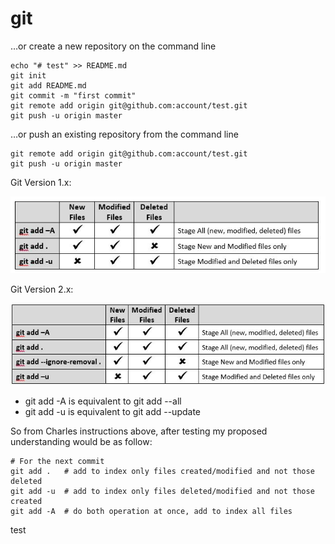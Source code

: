 # git


…or create a new repository on the command line
```
echo "# test" >> README.md
git init
git add README.md
git commit -m "first commit"
git remote add origin git@github.com:account/test.git
git push -u origin master
```
…or push an existing repository from the command line
```
git remote add origin git@github.com:account/test.git
git push -u origin master
```
Git Version 1.x:

![git V1x](img/git_add_V1x.jpg)

Git Version 2.x:

![git V2x](img/git_add_V2x.jpg)

+ git add -A is equivalent to git add --all
+ git add -u is equivalent to git add --update

So from Charles instructions above, after testing my proposed understanding would be as follow:

```
# For the next commit
git add .   # add to index only files created/modified and not those deleted
git add -u  # add to index only files deleted/modified and not those created
git add -A  # do both operation at once, add to index all files
```
test
